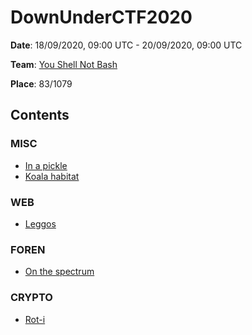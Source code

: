 # DownUnderCTF2020
**Date**: 18/09/2020, 09:00 UTC - 20/09/2020, 09:00 UTC

**Team**: [You Shell Not Bash](https://ctftime.org/team/121913)

**Place**: 83/1079

## Contents

### MISC
* [In a pickle](in-a-pickle)
* [Koala habitat](koala-habitat)

### WEB
* [Leggos](leggos)

### FOREN
* [On the spectrum](on-the-spectrum)

### CRYPTO
* [Rot-i](rot-i)

